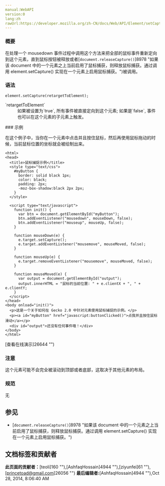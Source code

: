 ```yaml
---
manual:WebAPI
version:0
lang:zh
rawUrl:https://developer.mozilla.org/zh-CN/docs/Web/API/Element/setCapture
---
```





### 概要<a name="Summary"></a>


在处理一个 mousedown 事件过程中调用这个方法来把全部的鼠标事件重新定向到这个元素，直到鼠标按钮被释放或者[`document.releaseCapture()`]8978 "如果该 document 中的一个元素之上当前启用了鼠标捕获，则释放鼠标捕获。通过调用 element.setCapture() 实现在一个元素上启用鼠标捕获。")被调用。


### 语法<a name="Syntax"></a>

```
element.setCapture(retargetToElement);
```
<dl><dt id=''>`retargetToElement`</dt><dd>如果被设置为`true`, 所有事件被直接定向到这个元素; 如果是`false`, 事件也可以在这个元素的子元素上触发。</dd></dl>
### 示例<a name="Example"></a>


在这个例子中，当你在一个元素中点击并且按住鼠标，然后再使用鼠标拖动的时候，当前鼠标位置的坐标就会被绘制出来。


```
<html>
<head>
  <title>鼠标捕捉示例</title>
  <style type="text/css">
    #myButton {
      border: solid black 1px;
      color: black;
      padding: 2px;
      -moz-box-shadow:black 2px 2px;
    }
  </style>
  
  <script type="text/javascript">
    function init() {
      var btn = document.getElementById("myButton");
      btn.addEventListener("mousedown", mouseDown, false);
      btn.addEventListener("mouseup", mouseUp, false);
    }
    
    function mouseDown(e) {
      e.target.setCapture();
      e.target.addEventListener("mousemove", mouseMoved, false);
    }
    
    function mouseUp(e) {
      e.target.removeEventListener("mousemove", mouseMoved, false);
    }
    
    function mouseMoved(e) {
      var output = document.getElementById("output");
      output.innerHTML = "鼠标的当前位置: " + e.clientX + ", " + e.clientY;
    }
  </script>
</head>
<body onload="init()">
  <p>这是一个关于如何在 Gecko 2.0 中针对元素使用鼠标捕捉的示例。</p>
  <p><a id="myButton" href="javascript:buttonClicked()">点我并且按住鼠标滑动</a></p>
  <div id="output">还没有任何事件哦！</div>
</body>
</html>
```


[查看在线演示]26644 "")


### 注意<a name="Notes"></a>


这个元素可能不会完全被滚动到顶部或者底部，这取决于其他元素的布局。


### 规范<a name="Specification"></a>


无


## 参见<a name="参见"></a>

* [`document.releaseCapture()`]8978 "如果该 document 中的一个元素之上当前启用了鼠标捕获，则释放鼠标捕获。通过调用 element.setCapture() 实现在一个元素上启用鼠标捕获。")



## 文档标签和贡献者
**此页面的贡献者：**[teoli]160 ""),[AshfaqHossain]4944 ""),[ziyunfei]61 ""),[princetoad@gmail.com]26056 "")
**最后编辑者:**[AshfaqHossain]4944 ""),<time>Oct 28, 2014, 8:06:40 AM</time>



